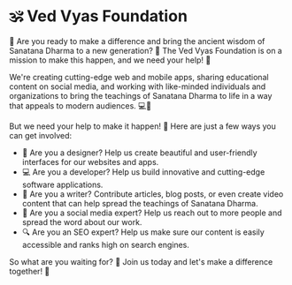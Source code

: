 # 🕉️ Ved Vyas Foundation

🚀 Are you ready to make a difference and bring the ancient wisdom of Sanatana Dharma to a new generation? 🌟 The Ved Vyas Foundation is on a mission to make this happen, and we need your help! 🚀

We're creating cutting-edge web and mobile apps, sharing educational content on social media, and working with like-minded individuals and organizations to bring the teachings of Sanatana Dharma to life in a way that appeals to modern audiences. 💻📱

But we need your help to make it happen! 💪 Here are just a few ways you can get involved:

- 🎨 Are you a designer? Help us create beautiful and user-friendly interfaces for our websites and apps.
- 💻 Are you a developer? Help us build innovative and cutting-edge software applications.
- 📝 Are you a writer? Contribute articles, blog posts, or even create video content that can help spread the teachings of Sanatana Dharma.
- 📱 Are you a social media expert? Help us reach out to more people and spread the word about our work.
- 🔍 Are you an SEO expert? Help us make sure our content is easily accessible and ranks high on search engines.

So what are you waiting for? 🚀 Join us today and let's make a difference together! 🙌
